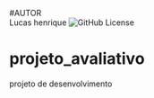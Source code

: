 #AUTOR
<br>
Lucas henrique
![GitHub License](https://img.shields.io/github/license/lucashenriquepereirasilva/projeto_avaliativo)

# projeto_avaliativo
projeto de desenvolvimento
